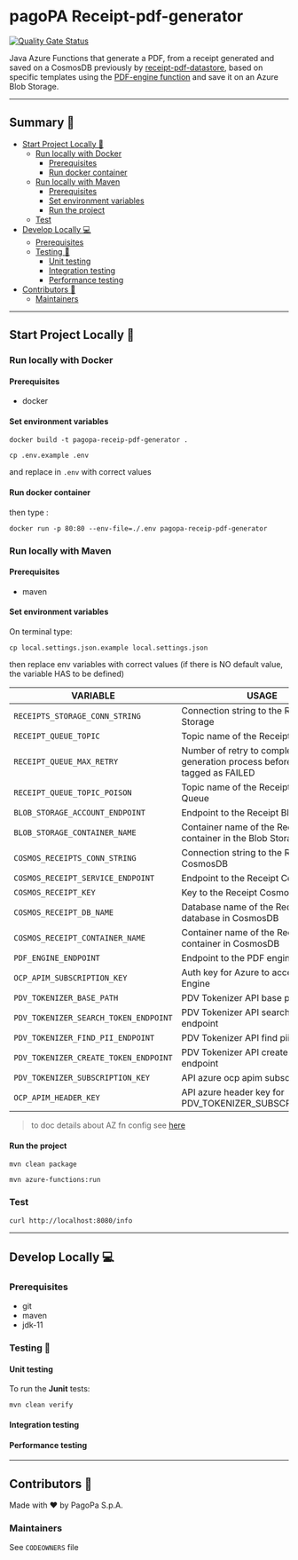 # pagoPA Receipt-pdf-generator

[![Quality Gate Status](https://sonarcloud.io/api/project_badges/measure?project=pagopa_pagopa-receipt-pdf-generator&metric=alert_status)](https://sonarcloud.io/dashboard?id=pagopa_pagopa-receipt-pdf-generator)

Java Azure Functions that generate a PDF, from a receipt generated and saved on a CosmosDB previously
by [receipt-pdf-datastore](https://github.com/pagopa/pagopa-receipt-pdf-datastore), 
based on specific templates using the [PDF-engine function](https://github.com/pagopa/pagopa-pdf-engine)
and save it on an Azure Blob Storage.

---

## Summary 📖

- [Start Project Locally 🚀](#start-project-locally-)
    * [Run locally with Docker](#run-locally-with-docker)
        + [Prerequisites](#prerequisites)
        + [Run docker container](#run-docker-container)
    * [Run locally with Maven](#run-locally-with-maven)
        + [Prerequisites](#prerequisites-1)
        + [Set environment variables](#set-environment-variables)
        + [Run the project](#run-the-project)
    * [Test](#test)
- [Develop Locally 💻](#develop-locally-)
    * [Prerequisites](#prerequisites-2)
    * [Testing 🧪](#testing-)
        + [Unit testing](#unit-testing)
        + [Integration testing](#integration-testing)
        + [Performance testing](#performance-testing)
- [Contributors 👥](#contributors-)
    * [Maintainers](#maintainers)

---

## Start Project Locally 🚀

### Run locally with Docker

#### Prerequisites

- docker

#### Set environment variables

`docker build -t pagopa-receip-pdf-generator .`

`cp .env.example .env`

and replace in `.env` with correct values

#### Run docker container

then type :

`docker run -p 80:80 --env-file=./.env pagopa-receip-pdf-generator`

### Run locally with Maven

#### Prerequisites

- maven

#### Set environment variables

On terminal type:

`cp local.settings.json.example local.settings.json`

then replace env variables with correct values
(if there is NO default value, the variable HAS to be defined)

| VARIABLE                              | USAGE                                                                            |                     DEFAULT VALUE                      |
|---------------------------------------|----------------------------------------------------------------------------------|:------------------------------------------------------:|
| `RECEIPTS_STORAGE_CONN_STRING`        | Connection string to the Receipt Storage                                         |                                                        |
| `RECEIPT_QUEUE_TOPIC`                 | Topic name of the Receipt Queue                                                  |                                                        |
| `RECEIPT_QUEUE_MAX_RETRY`             | Number of retry to complete the generation process before being tagged as FAILED |                          "5"                           |
| `RECEIPT_QUEUE_TOPIC_POISON`          | Topic name of the Receipt Poison Queue                                           |                                                        |
| `BLOB_STORAGE_ACCOUNT_ENDPOINT`       | Endpoint to the Receipt Blob Storage                                             |                                                        |
| `BLOB_STORAGE_CONTAINER_NAME`         | Container name of the Receipt container in the Blob Storage                      |                                                        |
| `COSMOS_RECEIPTS_CONN_STRING`         | Connection string to the Receipt CosmosDB                                        |                                                        |
| `COSMOS_RECEIPT_SERVICE_ENDPOINT`     | Endpoint to the Receipt CosmosDB                                                 |                                                        |
| `COSMOS_RECEIPT_KEY`                  | Key to the Receipt CosmosDB                                                      |                                                        |
| `COSMOS_RECEIPT_DB_NAME`              | Database name of the Receipt database in CosmosDB                                |                                                        |
| `COSMOS_RECEIPT_CONTAINER_NAME`       | Container name of the Receipt container in CosmosDB                              |                                                        |
| `PDF_ENGINE_ENDPOINT`                 | Endpoint to the PDF engine                                                       |                                                        |
| `OCP_APIM_SUBSCRIPTION_KEY`           | Auth key for Azure to access the PDF Engine                                      |                                                        |
| `PDV_TOKENIZER_BASE_PATH`             | PDV Tokenizer API base path                                                      | "https://api.uat.tokenizer.pdv.pagopa.it/tokenizer/v1" |
| `PDV_TOKENIZER_SEARCH_TOKEN_ENDPOINT` | PDV Tokenizer API search token endpoint                                          |                    "/tokens/search"                    |
| `PDV_TOKENIZER_FIND_PII_ENDPOINT`     | PDV Tokenizer API find pii endpoint                                              |                    "/tokens/%s/pii"                    |
| `PDV_TOKENIZER_CREATE_TOKEN_ENDPOINT` | PDV Tokenizer API create token endpoint                                          |                       "/tokens"                        |
| `PDV_TOKENIZER_SUBSCRIPTION_KEY`      | API azure ocp apim subscription key                                              |                                                        |
| `OCP_APIM_HEADER_KEY`                 | API azure header key for PDV_TOKENIZER_SUBSCRIPTION_KEY                          |              "Ocp-Apim-Subscription-Key"               |

> to doc details about AZ fn config
> see [here](https://stackoverflow.com/questions/62669672/azure-functions-what-is-the-purpose-of-having-host-json-and-local-settings-jso)

#### Run the project

`mvn clean package`

`mvn azure-functions:run`

### Test

`curl http://localhost:8080/info`

---

## Develop Locally 💻

### Prerequisites

- git
- maven
- jdk-11

### Testing 🧪

#### Unit testing

To run the **Junit** tests:

`mvn clean verify`

#### Integration testing

#### Performance testing

---

## Contributors 👥

Made with ❤️ by PagoPa S.p.A.

### Maintainers

See `CODEOWNERS` file